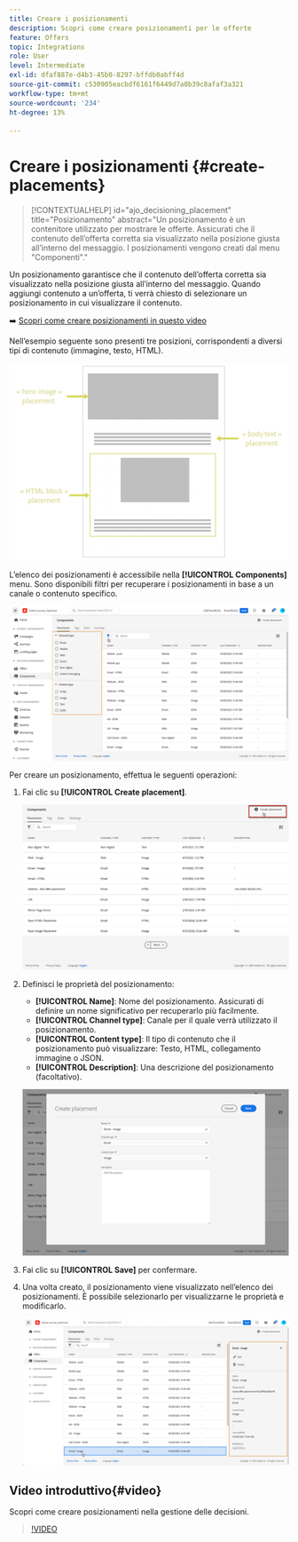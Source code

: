 ```yaml
---
title: Creare i posizionamenti
description: Scopri come creare posizionamenti per le offerte
feature: Offers
topic: Integrations
role: User
level: Intermediate
exl-id: dfaf887e-d4b3-45b0-8297-bffdb0abff4d
source-git-commit: c530905eacbdf6161f6449d7a0b39c8afaf3a321
workflow-type: tm+mt
source-wordcount: '234'
ht-degree: 13%

---
```


# Creare i posizionamenti {#create-placements}

>[!CONTEXTUALHELP]
>id="ajo_decisioning_placement"
>title="Posizionamento"
>abstract="Un posizionamento è un contenitore utilizzato per mostrare le offerte. Assicurati che il contenuto dell’offerta corretta sia visualizzato nella posizione giusta all’interno del messaggio. I posizionamenti vengono creati dal menu &quot;Componenti&quot;."

Un posizionamento garantisce che il contenuto dell’offerta corretta sia visualizzato nella posizione giusta all’interno del messaggio. Quando aggiungi contenuto a un’offerta, ti verrà chiesto di selezionare un posizionamento in cui visualizzare il contenuto.

➡️ [Scopri come creare posizionamenti in questo video](#video)

Nell’esempio seguente sono presenti tre posizioni, corrispondenti a diversi tipi di contenuto (immagine, testo, HTML).

![](../assets/offers_placement_schema.png)

L’elenco dei posizionamenti è accessibile nella **[!UICONTROL Components]** menu. Sono disponibili filtri per recuperare i posizionamenti in base a un canale o contenuto specifico.

![](../assets/placements_filter.png)

Per creare un posizionamento, effettua le seguenti operazioni:

1. Fai clic su **[!UICONTROL Create placement]**.

   ![](../assets/offers_placement_creation.png)

1. Definisci le proprietà del posizionamento:

   * **[!UICONTROL Name]**: Nome del posizionamento. Assicurati di definire un nome significativo per recuperarlo più facilmente.
   * **[!UICONTROL Channel type]**: Canale per il quale verrà utilizzato il posizionamento.
   * **[!UICONTROL Content type]**: Il tipo di contenuto che il posizionamento può visualizzare: Testo, HTML, collegamento immagine o JSON.
   * **[!UICONTROL Description]**: Una descrizione del posizionamento (facoltativo).

   ![](../assets/offers_placement_creation_properties.png)

1. Fai clic su **[!UICONTROL Save]** per confermare.

1. Una volta creato, il posizionamento viene visualizzato nell’elenco dei posizionamenti. È possibile selezionarlo per visualizzarne le proprietà e modificarlo.

   ![](../assets/placement_created.png)

## Video introduttivo{#video}

Scopri come creare posizionamenti nella gestione delle decisioni.

>[!VIDEO](https://video.tv.adobe.com/v/329372?quality=12)

